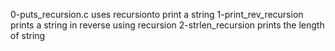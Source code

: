 0-puts_recursion.c uses recursionto print a string
1-print_rev_recursion prints a string in reverse using recursion
2-strlen_recursion prints the length of string
